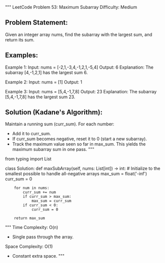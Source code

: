 """
LeetCode Problem 53: Maximum Subarray
Difficulty: Medium

Problem Statement:
------------------
Given an integer array nums, find the subarray with the largest sum,
and return its sum.

Examples:
---------
Example 1:
Input: nums = [-2,1,-3,4,-1,2,1,-5,4]
Output: 6
Explanation: The subarray [4,-1,2,1] has the largest sum 6.

Example 2:
Input: nums = [1]
Output: 1

Example 3:
Input: nums = [5,4,-1,7,8]
Output: 23
Explanation: The subarray [5,4,-1,7,8] has the largest sum 23.

Solution (Kadane's Algorithm):
------------------------------
Maintain a running sum (curr_sum). For each number:
- Add it to curr_sum.
- If curr_sum becomes negative, reset it to 0 (start a new subarray).
- Track the maximum value seen so far in max_sum.
This yields the maximum subarray sum in one pass.
"""

from typing import List

class Solution:
    def maxSubArray(self, nums: List[int]) -> int:
        # Initialize to the smallest possible to handle all-negative arrays
        max_sum = float('-inf')
        curr_sum = 0

        for num in nums:
            curr_sum += num
            if curr_sum > max_sum:
                max_sum = curr_sum
            if curr_sum < 0:
                curr_sum = 0

        return max_sum

"""
Time Complexity: O(n)
- Single pass through the array.

Space Complexity: O(1)
- Constant extra space.
"""

